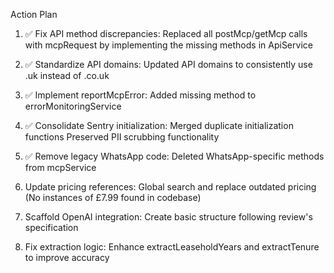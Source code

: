 Action Plan

1. ✅ Fix API method discrepancies:
   Replaced all postMcp/getMcp calls with mcpRequest by implementing the missing methods in ApiService

2. ✅ Standardize API domains:
   Updated API domains to consistently use .uk instead of .co.uk

3. ✅ Implement reportMcpError:
   Added missing method to errorMonitoringService

4. ✅ Consolidate Sentry initialization:
   Merged duplicate initialization functions
   Preserved PII scrubbing functionality

5. ✅ Remove legacy WhatsApp code:
   Deleted WhatsApp-specific methods from mcpService

6. Update pricing references:
   Global search and replace outdated pricing (No instances of £7.99 found in codebase)

7. Scaffold OpenAI integration:
   Create basic structure following review's specification

8. Fix extraction logic:
   Enhance extractLeaseholdYears and extractTenure to improve accuracy
